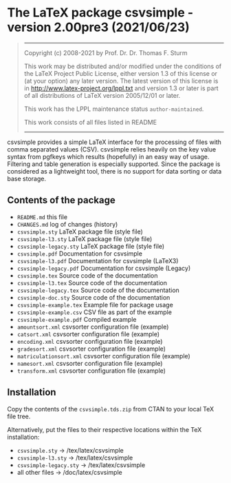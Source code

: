 # The LaTeX package csvsimple - version 2.00pre3 (2021/06/23)

>---
>
> Copyright (c) 2008-2021 by Prof. Dr. Dr. Thomas F. Sturm <thomas dot sturm at unibw dot de>
>
> This work may be distributed and/or modified under the
> conditions of the LaTeX Project Public License, either version 1.3
> of this license or (at your option) any later version.
> The latest version of this license is in
>   http://www.latex-project.org/lppl.txt
> and version 1.3 or later is part of all distributions of LaTeX
> version 2005/12/01 or later.
>
> This work has the LPPL maintenance status `author-maintained`.
>
> This work consists of all files listed in README
>
>---

csvsimple provides a simple LaTeX interface for the processing of files with
comma separated values (CSV). csvsimple relies heavily on the key value syntax
from pgfkeys which results (hopefully) in an easy way of usage. Filtering and
table generation is especially supported. Since the package is considered as a
lightweight tool, there is no support for data sorting or data base storage.

## Contents of the package

-  `README.md`                 this file
-  `CHANGES.md`                log of changes (history)
-  `csvsimple.sty`             LaTeX package file (style file)
-  `csvsimple-l3.sty`          LaTeX package file (style file)
-  `csvsimple-legacy.sty`      LaTeX package file (style file)
-  `csvsimple.pdf`             Documentation for csvsimple
-  `csvsimple-l3.pdf`          Documentation for csvsimple (LaTeX3)
-  `csvsimple-legacy.pdf`      Documentation for csvsimple (Legacy)
-  `csvsimple.tex`             Source code of the documentation
-  `csvsimple-l3.tex`          Source code of the documentation
-  `csvsimple-legacy.tex`      Source code of the documentation
-  `csvsimple-doc.sty`         Source code of the documentation
-  `csvsimple-example.tex`     Example file for package usage
-  `csvsimple-example.csv`     CSV file as part of the example
-  `csvsimple-example.pdf`     Compiled example
-  `amountsort.xml`            csvsorter configuration file (example)
-  `catsort.xml`               csvsorter configuration file (example)
-  `encoding.xml`              csvsorter configuration file (example)
-  `gradesort.xml`             csvsorter configuration file (example)
-  `matriculationsort.xml`     csvsorter configuration file (example)
-  `namesort.xml`              csvsorter configuration file (example)
-  `transform.xml`             csvsorter configuration file (example)

## Installation

Copy the contents of the `csvsimple.tds.zip` from CTAN to your local TeX file tree.

Alternatively, put the files to their respective locations within the TeX installation:

-  `csvsimple.sty`         ->  /tex/latex/csvsimple
-  `csvsimple-l3.sty`      ->  /tex/latex/csvsimple
-  `csvsimple-legacy.sty`  ->  /tex/latex/csvsimple
-  all other files         ->  /doc/latex/csvsimple
